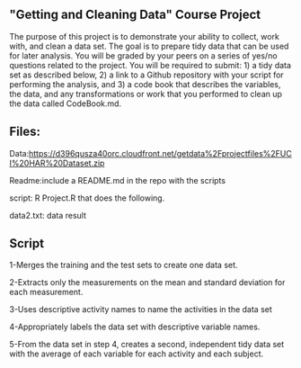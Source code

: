 ## "Getting and Cleaning Data" Course Project

The purpose of this project is to demonstrate your ability to collect, work with, and clean a data set. The goal is to prepare tidy data that can be used for later analysis. You will be graded by your peers on a series of yes/no questions related to the project. You will be required to submit: 1) a tidy data set as described below, 2) a link to a Github repository with your script for performing the analysis, and 3) a code book that describes the variables, the data, and any transformations or work that you performed to clean up the data called CodeBook.md.


## Files:

Data:https://d396qusza40orc.cloudfront.net/getdata%2Fprojectfiles%2FUCI%20HAR%20Dataset.zip

Readme:include a README.md in the repo with the scripts

script: R Project.R that does the following.

data2.txt: data result


## Script

1-Merges the training and the test sets to create one data set.

2-Extracts only the measurements on the mean and standard deviation for each measurement.

3-Uses descriptive activity names to name the activities in the data set

4-Appropriately labels the data set with descriptive variable names.

5-From the data set in step 4, creates a second, independent tidy data set with the average of each variable for each activity and each subject.
